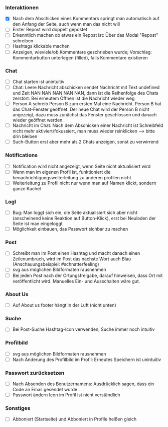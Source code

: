 
### Interaktionen
- [x] Nach dem Abschicken eines Kommentars springt man automatisch auf den Anfang der Seite, auch wenn man das nicht will
- [ ] Erster Repost wird doppelt gepostet
- [ ] Erkenntlich machen ob etwas ein Repost ist: Über das Modal "Repost" schreiben
- [ ] Hashtags klickable machen
- [ ] Anzeigen, wieviele/ob Kommentare geschrieben wurde; Vorschlag: Kommentarbutton unterlegen (filled), falls Kommentare existieren

### Chat
- [ ] Chat starten ist unintuitiv
- [ ] Chat: Leere Nachricht abschicken sendet Nachricht mit Text undefined und Zeit NAN NAN NAN NAN NAN, dann ist die Reihenfolge des Chats zerstört. Bei erneutem Öffnen ist die Nachricht wieder weg
- [ ] Person A schreib Person B zum ersten Mal eine Nachricht. Person B hat das Chat-Fenster geöffnet. Der neue Chat wird der Person B nicht angezeigt, dazu muss zunächst das Fenster geschlossen und danach wieder geöffnet werden.
- [ ] Nachricht im Chat: Nach dem Abschicken einer Nachricht ist Schreibfeld nicht mehr aktiviert/fokussiert, man muss wieder reinklicken --> bitte drin bleiben
- [ ] Such-Button erst aber mehr als 2 Chats anzeigen, sonst zu verwirrend

### Notifications

- [ ] Notification wird nicht angezeigt, wenn Seite nicht aktualisiert wird
- [ ] Wenn man im eigenen Profil ist, funktioniert die benachrichtigungsweiterleitung zu anderen profilen nicht
- [ ] Weiterleitung zu Profil nicht nur wenn man auf Namen klickt, sondern ganze Kachel

### LogI
- [ ] Bug: Man loggt sich ein, die Seite aktualisiert sich aber nicht (anscheinend keine Reaktion auf Button-Klick), erst bei Neuladen der Seite ist man eingeloggt
- [ ] Möglichkeit einbauen, das Passwort sichbar zu machen

### Post
- [ ] Schreibt man im Post einen Hashtag und macht danach einen Zeilenumbruch, wird im Post das nächste Wort auch Blau (Anschauungsbeispiel: #schnatterfeeling)
- [ ] svg aus möglichen Bildformaten rausnehmen
- [ ] Bei jeden Post nach der Ortungsfreigabe, darauf hinweisen, dass Ort mit veröffentlicht wird. Manuelles Ein- und Ausschalten wäre gut.

### About Us
- [ ] Auf About us footer hängt in der Luft (nicht unten) 

### Suche
- [ ] Bei Post-Suche Hashtag-Icon verwenden, Suche immer noch intuitiv


### Profilbild
- [ ] svg aus möglichen Bildformaten rausnehmen
- [ ] Nach Änderung des Profilbild im Profil: Erneutes Speichern ist unintuitiv

### Passwort zurücksetzen
- [ ] Nach Absenden des Benutzernamens: Ausdrücklich sagen, dass ein Code an Email gesendet wurde
- [ ] Passwort ändern Icon im Profil ist nicht verständlich

### Sonstiges
- [ ] Abboniert (Startseite) und Abboniert in Profile heißen gleich
